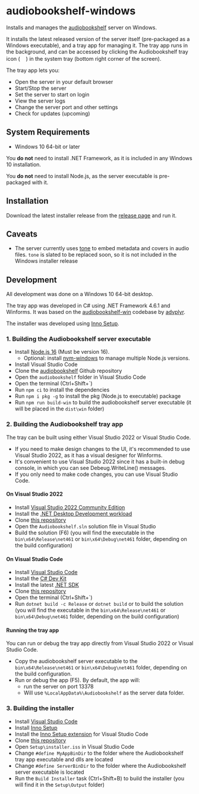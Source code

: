 # audiobookshelf-windows
Installs and manages the [audiobookshelf](https://github.com/advplyr/audiobookshelf) server on Windows.

It installs the latest released version of the server itself (pre-packaged as a Windows executable), and a tray app for managing it. 
The tray app runs in the background, and can be accessed by clicking the Audiobookshelf tray icon 
(<img src="Resources/AppIcon.ico" width="16" height="16"/>) in the system tray (bottom right corner of the screen).

The tray app lets you:
- Open the server in your default browser
- Start/Stop the server
- Set the server to start on login
- View the server logs
- Change the server port and other settings
- Check for updates (upcoming)


## System Requirements
- Windows 10 64-bit or later

You **do not** need to install .NET Framework, as it is included in any Windows 10 installation.

You **do not** need to install Node.js, as the server executable is pre-packaged with it.

## Installation
Download the latest installer release from the [release page](https://github.com/mikiher/audiobookshelf-windows/releases/tag/v2.7.1) and run it.

## Caveats
- The server currently uses [tone](https://github.com/sandreas/tone) to embed metadata and covers in audio files.
`tone` is slated to be replaced soon, so it is not included in the Windows installer release

## Development
All development was done on a Windows 10 64-bit desktop.

The tray app was developed in C# using .NET Framework 4.6.1 and Winforms.
It was based on the [audiobookshelf-win](https://github.com/advplyr/audiobookshelf-win) codebase by [advplyr](https://github.com/advplyr).

The installer was developed using [Inno Setup](https://jrsoftware.org/isinfo.php).

### 1. Building the Audiobookshelf server executable
- Install [Node.js 16](https://nodejs.org/en/download/) (Must be version 16). 
    - Optional: install [nvm-windows](https://github.com/coreybutler/nvm-windows#installation--upgrades) to manage multiple Node.js versions.
- Install Visual Studio Code
- Clone the [audiobookshelf](https://github.com/advplyr/audiobookshelf.git) Github repository
- Open the `audiobookshelf` folder in Visual Studio Code
- Open the terminal (Ctrl+Shift+`)
- Run `npm ci` to install the dependencies
- Run `npm i pkg -g` to install the pkg (Node.js to executable) package
- Run `npm run build-win` to build the audiobookshelf server executable (it will be placed in the `dist\win` folder)

### 2. Building the Audiobookshelf tray app

The tray can be built using either Visual Studio 2022 or Visual Studio Code.
- If you need to make design changes to the UI, it's recommended to use Visual Studio 2022, as it has a visual designer for Winforms.
- It's convenient to use Visual Studio 2022 since it has a built-in debug console, in which you can see Debeug.WriteLine() messages.
- If you only need to make code changes, you can use Visual Studio Code.

#### On Visual Studio 2022
- Install [Visual Studio 2022 Community Edition](https://visualstudio.microsoft.com/downloads/)
- Install the [.NET Desktop Development workload](https://learn.microsoft.com/en-us/visualstudio/install/install-visual-studio?view=vs-2022#step-4---choose-workloads)
- Clone [this repository](https://github.com/mikiher/audiobookshelf-windows.git)
- Open the `Audiobookshelf.sln` solution file in Visual Studio
- Build the solution (F6) (you will find the executable in the `bin\x64\Release\net461` or `bin\x64\Debug\net461` folder, depending on the build configuration)

#### On Visual Studio Code
- Install [Visual Studio Code](https://code.visualstudio.com/download)
- Install the [C# Dev Kit](https://marketplace.visualstudio.com/items?itemName=ms-dotnettools.csdevkit)
- Install the latest [.NET SDK](https://dotnet.microsoft.com/en-us/download)
- Clone [this repository](https://github.com/mikiher/audiobookshelf-windows.git)
- Open the terminal (Ctrl+Shift+`)
- Run `dotnet build -c Release` or `dotnet build` or to build the solution (you will find the executable in the `bin\x64\Release\net461` or `bin\x64\Debug\net461` folder, depending on the build configuration)

#### Running the tray app
You can run or debug the tray app directly from Visual Studio 2022 or Visual Studio Code.
- Copy the audiobookshelf server executable to the `bin\x64\Release\net461` or `bin\x64\Debug\net461` folder, depending on the build configuration.
- Run or debug the app (F5). By default, the app will: 
    - run the server on port 13378
    - Will use `%LocalAppData%\Audiobookshelf` as the server data folder.

### 3. Building the installer
- Install [Visual Studio Code](https://code.visualstudio.com/download)
- Install [Inno Setup](https://jrsoftware.org/isinfo.php)
- Install the [Inno Setup extension](https://marketplace.visualstudio.com/items?itemName=Chouzz.vscode-innosetup) for Visual Studio Code
- Clone [this repository](https://github.com/mikiher/audiobookshelf-windows.git)
- Open `Setup\installer.iss` in Visual Studio Code
- Change `#define MyAppBinDir` to the folder where the Audiobookshelf tray app executable and dlls are located
- Change `#define ServerBinDir` to the folder where the Audiobookshelf server executable is located
- Run the `Build Installer` task (Ctrl+Shift+B) to build the installer (you will find it in the `Setup\Output` folder)




